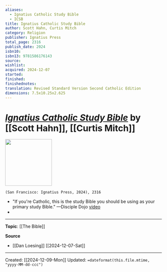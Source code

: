 ```yaml
---
aliases:
  - Ignatius Catholic Study Bible
  - ICSB
title: Ignatius Catholic Study Bible
author: Scott Hahn, Curtis Mitch
category: Religion
publisher: Ignatius Press
total_page: 2316
publish_date: 2024
isbn10: 
isbn13: 9781586176143
source: 
wishlist: 
acquired: 2024-12-07
started: 
finished: 
finishednotes: 
translation: Revised Standard Version Second Catholic Edition
dimensions: 7.5x10.25x2.625
---
```

# *[Ignatius Catholic Study Bible](https://ignatius.com/ignatius-catholic-study-bible-2lp/)* by [[Scott Hahn]], [[Curtis Mitch]]

<img src="https://cdn11.bigcommerce.com/s-cvc90x9929/images/stencil/1280w/products/4210/4775/2P__24544.1718923501.jpg?c=1" width=150>

`(San Francisco: Ignatius Press, 2024), 2316`

- "If you're Catholic, this is the study Bible you should be using as your primary study Bible." —Disciple Dojo [video](https://youtu.be/-bXvQqWDOfc?t=2525)
- 

--- 
**Topic**: [[The Bible]]

**Source**
- [[Dan Loesing]] [[2024-12-07-Sat]]
 
---
Created: [[2024-12-09-Mon]]
Updated: `=dateformat(this.file.mtime, "yyyy-MM-dd-ccc")`